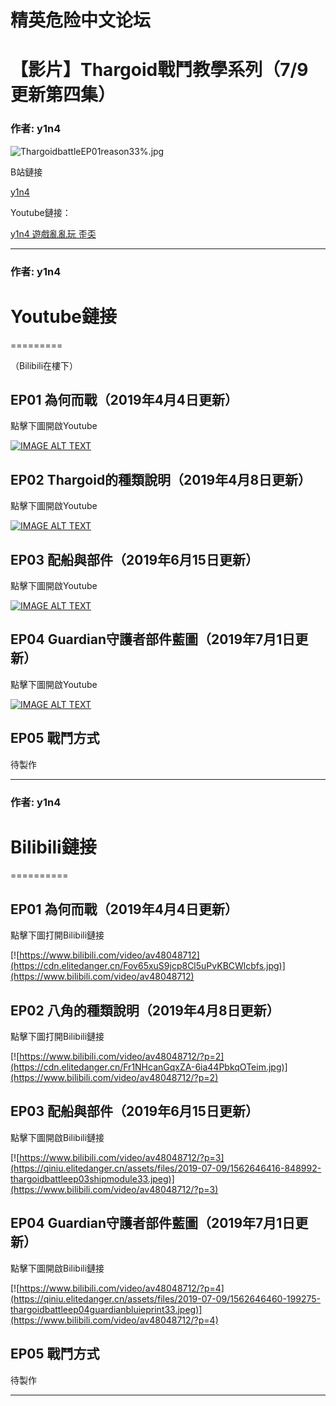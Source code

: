 




精英危险中文论坛
=========







 




# 【影片】Thargoid戰鬥教學系列（7/9更新第四集）





### 作者: y1n4



![ThargoidbattleEP01reason33%.jpg](https://cdn.elitedanger.cn/Fov65xuS9jcp8Cl5uPvKBCWlcbfs.jpg)


B站鏈接   
  

[y1n4](https://www.bilibili.com/video/av48048712)


Youtube鏈接：   
  

[y1n4 遊戲亂亂玩 歪奀](https://www.youtube.com/watch?v=HbzijrkUm34&list=PLNUnkcefS71SLf3pIA4Pr5unDOkkUaPF1)






---



### 作者: y1n4



Youtube鏈接
=========


=========


（Bilibili在樓下）


EP01 為何而戰（2019年4月4日更新）
----------------------


點擊下圖開啟Youtube   
  

[![IMAGE ALT TEXT](http://img.youtube.com/vi/HbzijrkUm34/0.jpg)](https://www.youtube.com/embed/HbzijrkUm34 "CameraMaster")


EP02 Thargoid的種類說明（2019年4月8日更新）
-------------------------------


點擊下圖開啟Youtube   
  

[![IMAGE ALT TEXT](http://img.youtube.com/vi/aoVoZbW82dg/0.jpg)](https://www.youtube.com/embed/aoVoZbW82dg "CameraMaster")


EP03 配船與部件（2019年6月15日更新）
------------------------


點擊下圖開啟Youtube   
  

[![IMAGE ALT TEXT](http://img.youtube.com/vi/AspcnJsIzBE/0.jpg)](https://www.youtube.com/embed/AspcnJsIzBE "CameraMaster")


EP04 Guardian守護者部件藍圖（2019年7月1日更新）
---------------------------------


點擊下圖開啟Youtube   
  

[![IMAGE ALT TEXT](http://img.youtube.com/vi/sKgoARN6LNg/0.jpg)](https://www.youtube.com/embed/sKgoARN6LNg "CameraMaster")


EP05 戰鬥方式
---------


待製作






---



### 作者: y1n4



Bilibili鏈接
==========


==========


EP01 為何而戰（2019年4月4日更新）
----------------------


點擊下圖打開Bilibili鏈接   
  

[![https://www.bilibili.com/video/av48048712](https://cdn.elitedanger.cn/Fov65xuS9jcp8Cl5uPvKBCWlcbfs.jpg)](https://www.bilibili.com/video/av48048712)


EP02 八角的種類說明（2019年4月8日更新）
-------------------------


點擊下圖打開Bilibili鏈接   
  

[![https://www.bilibili.com/video/av48048712/?p=2](https://cdn.elitedanger.cn/Fr1NHcanGqxZA-6ia44PbkqOTeim.jpg)](https://www.bilibili.com/video/av48048712/?p=2)


EP03 配船與部件（2019年6月15日更新）
------------------------


點擊下圖開啟Bilibili鏈接   
  

[![https://www.bilibili.com/video/av48048712/?p=3](https://qiniu.elitedanger.cn/assets/files/2019-07-09/1562646416-848992-thargoidbattleep03shipmodule33.jpeg)](https://www.bilibili.com/video/av48048712/?p=3)


EP04 Guardian守護者部件藍圖（2019年7月1日更新）
---------------------------------


點擊下圖開啟Bilibili鏈接   
  

[![https://www.bilibili.com/video/av48048712/?p=4](https://qiniu.elitedanger.cn/assets/files/2019-07-09/1562646460-199275-thargoidbattleep04guardianbluieprint33.jpeg)](https://www.bilibili.com/video/av48048712/?p=4)


EP05 戰鬥方式
---------


待製作






---










